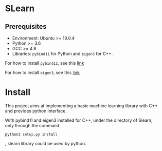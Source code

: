 # SLearn


## Prerequisites


- Environment: Ubuntu >= 19.0.4
- Python >= 3.6
- GCC >= 4.8
- Libraries: `pybind11` for Python and `eigen3` for C++.

For how to install `pybind11`, see this [link](https://zoomadmin.com/HowToInstall/UbuntuPackage/python-pybind11)

For how to install `eigen3`, see this [link](http://eigen.tuxfamily.org/index.php?title=Main_Page)

# Install

This project aims at implementing a basic machine learning library with C++ and provides python interface. 

With pybind11 and eigen3 installed for C++, under the directory of Slearn, only through the command 

```
python3 setup.py install 
```

, slearn library could be used by python.
